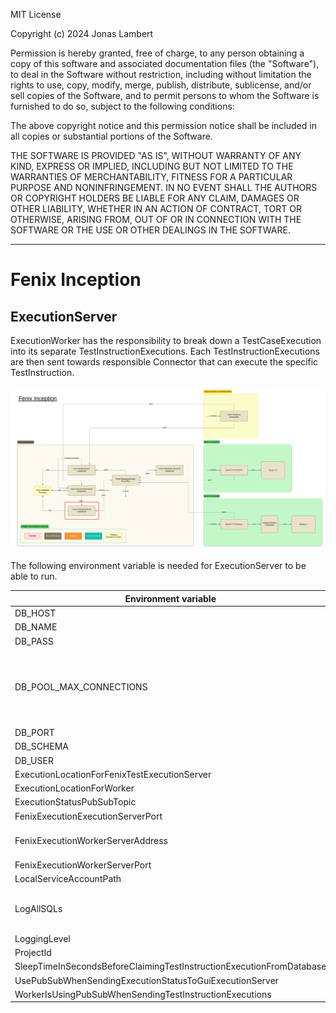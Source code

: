MIT License

Copyright (c) 2024 Jonas Lambert

Permission is hereby granted, free of charge, to any person obtaining a copy of this software and associated documentation files (the "Software"), to deal in the Software without restriction, including without limitation the rights to use, copy, modify, merge, publish, distribute, sublicense, and/or sell copies of the Software, and to permit persons to whom the Software is furnished to do so, subject to the following conditions:

The above copyright notice and this permission notice shall be included in all copies or substantial portions of the Software.

THE SOFTWARE IS PROVIDED "AS IS", WITHOUT WARRANTY OF ANY KIND, EXPRESS OR IMPLIED, INCLUDING BUT NOT LIMITED TO THE WARRANTIES OF MERCHANTABILITY, FITNESS FOR A PARTICULAR PURPOSE AND NONINFRINGEMENT. IN NO EVENT SHALL THE AUTHORS OR COPYRIGHT HOLDERS BE LIABLE FOR ANY CLAIM, DAMAGES OR OTHER LIABILITY, WHETHER IN AN ACTION OF CONTRACT, TORT OR OTHERWISE, ARISING FROM, OUT OF OR IN CONNECTION WITH THE SOFTWARE OR THE USE OR OTHER DEALINGS IN THE SOFTWARE.

***

# Fenix Inception

## ExecutionServer
ExecutionWorker has the responsibility to break down a TestCaseExecution into its separate TestInstructionExecutions. Each TestInstructionExecutions are then sent towards responsible Connector that can execute the specific TestInstruction.

![Fenix Inception - ExecutionServer](./Documentation/FenixInception-Overview-NonDetailed-ExecutionServer.png "Fenix Inception - ExecutionServer")

The following environment variable is needed for ExecutionServer to be able to run.

| Environment variable                                                 | Example value                                                        | comment                                                                        |
|----------------------------------------------------------------------|----------------------------------------------------------------------|--------------------------------------------------------------------------------|
| DB_HOST                                                              | 127.0.0.1                                                            |                                                                                |
| DB_NAME                                                              | fenix_gcp_database                                                   |                                                                                |
| DB_PASS                                                              | database password                                                    |                                                                                |
| DB_POOL_MAX_CONNECTIONS                                              | 4                                                                    | The number of connections towards the database that the ExectionServer can use |
| DB_PORT                                                              | 5432                                                                 |                                                                                |
| DB_SCHEMA                                                            | Not used                                                             |                                                                                |
| DB_USER                                                              | postgres                                                             |                                                                                |
| ExecutionLocationForFenixTestExecutionServer                         | GCP                                                                  |                                                                                |
| ExecutionLocationForWorker                                           | GCP                                                                  |                                                                                |
| ExecutionStatusPubSubTopic                                           | notUsed                                                              |                                                                                |
| FenixExecutionExecutionServerPort                                    | 6672                                                                 |                                                                                |
| FenixExecutionWorkerServerAddress                                    | fenixexecutionworkerserver-must-be-logged-in-ffafweeerg-lz.a.run.app |                                                                                |
| FenixExecutionWorkerServerPort                                       | 443                                                                  |                                                                                |
| LocalServiceAccountPath                                              | #                                                                    |                                                                                |
| LogAllSQLs                                                           | true                                                                 | Used when debugging to log all full SQLs                                       |
| LoggingLevel                                                         | DebugLevel                                                           |                                                                                |
| ProjectId                                                            | mycloud-run-project                                                  |                                                                                |
| SleepTimeInSecondsBeforeClaimingTestInstructionExecutionFromDatabase | 15                                                                   |                                                                                |
| UsePubSubWhenSendingExecutionStatusToGuiExecutionServer              | false                                                                |                                                                                |
| WorkerIsUsingPubSubWhenSendingTestInstructionExecutions              | true                                                                 |                                                                                |

